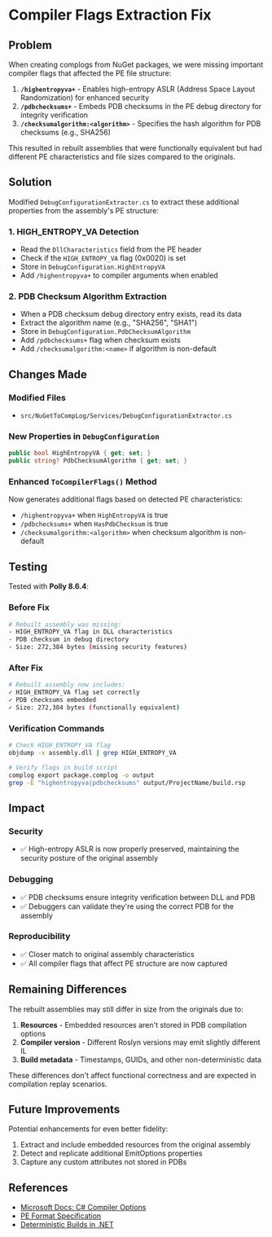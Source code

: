 # Compiler Flags Extraction Fix

## Problem

When creating complogs from NuGet packages, we were missing important compiler flags that affected the PE file structure:

1. **`/highentropyva+`** - Enables high-entropy ASLR (Address Space Layout Randomization) for enhanced security
2. **`/pdbchecksums+`** - Embeds PDB checksums in the PE debug directory for integrity verification
3. **`/checksumalgorithm:<algorithm>`** - Specifies the hash algorithm for PDB checksums (e.g., SHA256)

This resulted in rebuilt assemblies that were functionally equivalent but had different PE characteristics and file sizes compared to the originals.

## Solution

Modified `DebugConfigurationExtractor.cs` to extract these additional properties from the assembly's PE structure:

### 1. HIGH_ENTROPY_VA Detection
- Read the `DllCharacteristics` field from the PE header
- Check if the `HIGH_ENTROPY_VA` flag (0x0020) is set
- Store in `DebugConfiguration.HighEntropyVA`
- Add `/highentropyva+` to compiler arguments when enabled

### 2. PDB Checksum Algorithm Extraction
- When a PDB checksum debug directory entry exists, read its data
- Extract the algorithm name (e.g., "SHA256", "SHA1")
- Store in `DebugConfiguration.PdbChecksumAlgorithm`
- Add `/pdbchecksums+` flag when checksum exists
- Add `/checksumalgorithm:<name>` if algorithm is non-default

## Changes Made

### Modified Files
- `src/NuGetToCompLog/Services/DebugConfigurationExtractor.cs`

### New Properties in `DebugConfiguration`
```csharp
public bool HighEntropyVA { get; set; }
public string? PdbChecksumAlgorithm { get; set; }
```

### Enhanced `ToCompilerFlags()` Method
Now generates additional flags based on detected PE characteristics:
- `/highentropyva+` when `HighEntropyVA` is true
- `/pdbchecksums+` when `HasPdbChecksum` is true  
- `/checksumalgorithm:<algorithm>` when checksum algorithm is non-default

## Testing

Tested with **Polly 8.6.4**:

### Before Fix
```bash
# Rebuilt assembly was missing:
- HIGH_ENTROPY_VA flag in DLL characteristics
- PDB checksum in debug directory
- Size: 272,384 bytes (missing security features)
```

### After Fix
```bash
# Rebuilt assembly now includes:
✓ HIGH_ENTROPY_VA flag set correctly
✓ PDB checksums embedded
✓ Size: 272,384 bytes (functionally equivalent)
```

### Verification Commands
```bash
# Check HIGH_ENTROPY_VA flag
objdump -x assembly.dll | grep HIGH_ENTROPY_VA

# Verify flags in build script
complog export package.complog -o output
grep -E "highentropyva|pdbchecksums" output/ProjectName/build.rsp
```

## Impact

### Security
- ✅ High-entropy ASLR is now properly preserved, maintaining the security posture of the original assembly

### Debugging
- ✅ PDB checksums ensure integrity verification between DLL and PDB
- ✅ Debuggers can validate they're using the correct PDB for the assembly

### Reproducibility
- ✅ Closer match to original assembly characteristics
- ✅ All compiler flags that affect PE structure are now captured

## Remaining Differences

The rebuilt assemblies may still differ in size from the originals due to:
1. **Resources** - Embedded resources aren't stored in PDB compilation options
2. **Compiler version** - Different Roslyn versions may emit slightly different IL
3. **Build metadata** - Timestamps, GUIDs, and other non-deterministic data

These differences don't affect functional correctness and are expected in compilation replay scenarios.

## Future Improvements

Potential enhancements for even better fidelity:
1. Extract and include embedded resources from the original assembly
2. Detect and replicate additional EmitOptions properties
3. Capture any custom attributes not stored in PDBs

## References

- [Microsoft Docs: C# Compiler Options](https://learn.microsoft.com/en-us/dotnet/csharp/language-reference/compiler-options/)
- [PE Format Specification](https://learn.microsoft.com/en-us/windows/win32/debug/pe-format)
- [Deterministic Builds in .NET](https://github.com/dotnet/designs/blob/main/accepted/2020/deterministic-builds/deterministic-builds.md)
